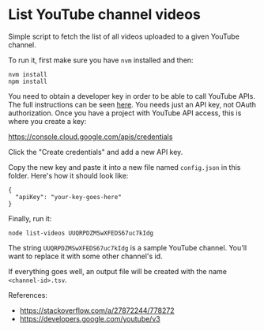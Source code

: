 
# List YouTube channel videos

Simple script to fetch the list of all videos uploaded to a given YouTube channel.

To run it, first make sure you have `nvm` installed and then:

    nvm install
    npm install

You need to obtain a developer key in order to be able to call YouTube APIs. The full instructions can be seen [here](https://developers.google.com/youtube/v3/getting-started). You needs just an API key, not OAuth authorization. Once you have a project with YouTube API access, this is where you create a key:

https://console.cloud.google.com/apis/credentials

Click the "Create credentials" and add a new API key.

Copy the new key and paste it into a new file named `config.json` in this folder. Here's how it should look like:

    {
      "apiKey": "your-key-goes-here"
    }

Finally, run it:

    node list-videos UUQRPDZMSwXFEDS67uc7kIdg

The string `UUQRPDZMSwXFEDS67uc7kIdg` is a sample YouTube channel. You'll want to replace it with some other channel's id.

If everything goes well, an output file will be created with the name `<channel-id>.tsv`.

References:

- https://stackoverflow.com/a/27872244/778272
- https://developers.google.com/youtube/v3
